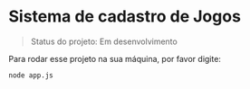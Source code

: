 <h1>Sistema de cadastro de Jogos </h1>

> Status do projeto: Em desenvolvimento

Para rodar esse projeto na sua máquina, por favor digite:

```
node app.js
```
